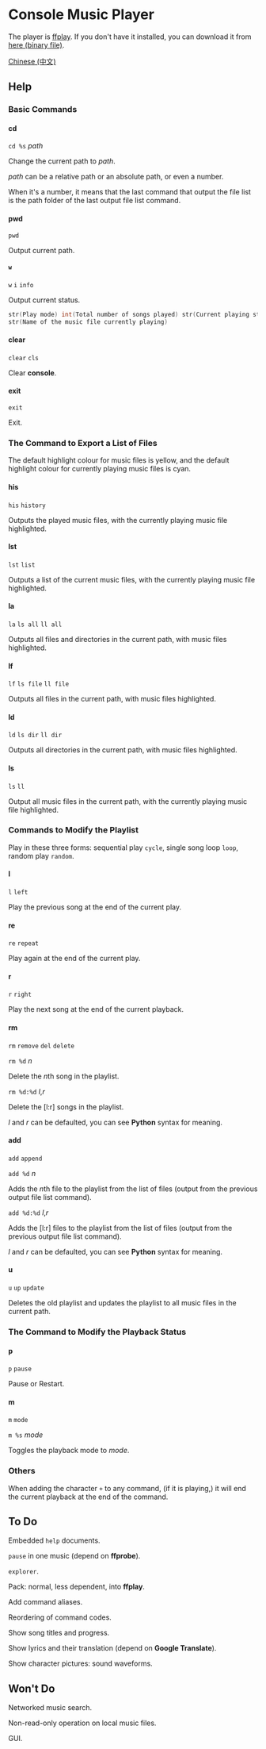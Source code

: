 # Console Music Player

The player is [ffplay](https://ffmpeg.org/).
If you don't have it installed, you can download it from [here (binary file)](https://github.com/BtbN/FFmpeg-Builds/releases).

[Chinese (中文)](README_zh.md)

## Help

### Basic Commands

#### cd

`cd %s` *path*

Change the current path to *path*.

*path* can be a relative path or an absolute path, or even a number.

When it's a number, it means that the last command that output the file list is the path folder of the last output file list command.

#### pwd

`pwd`

Output current path.

#### `w`

`w` `i` `info`

Output current status.

```c
str(Play mode) int(Total number of songs played) str(Current playing status)
str(Name of the music file currently playing)
```

#### clear

`clear` `cls`

Clear **console**.

#### exit

`exit`

Exit.

### The Command to Export a List of Files

The default highlight colour for music files is yellow, 
and the default highlight colour for currently playing music files is cyan.

#### his

`his` `history`

Outputs the played music files, 
with the currently playing music file highlighted.

#### lst

`lst` `list`

Outputs a list of the current music files, 
with the currently playing music file highlighted.

#### la

`la` `ls all` `ll all`

Outputs all files and directories in the current path, 
with music files highlighted.

#### lf

`lf` `ls file` `ll file`

Outputs all files in the current path, 
with music files highlighted.

#### ld

`ld` `ls dir` `ll dir`

Outputs all directories in the current path, 
with music files highlighted.

#### ls

`ls` `ll` 

Output all music files in the current path, 
with the currently playing music file highlighted.

### Commands to Modify the Playlist

Play in these three forms: 
sequential play `cycle`, 
single song loop `loop`, 
random play `random`.

#### l

`l` `left`

Play the previous song at the end of the current play.

#### re

`re` `repeat`

Play again at the end of the current play.

#### r

`r` `right`

Play the next song at the end of the current playback.

#### rm

`rm` `remove` `del` `delete`

`rm %d` *n*

Delete the *n*th song in the playlist.

`rm %d:%d` *l*,*r*

Delete the [l:r] songs in the playlist.

*l* and *r* can be defaulted, 
you can see **Python** syntax for meaning.

#### add

`add` `append`

`add %d` *n*

Adds the *n*th file to the playlist from the list of files 
(output from the previous output file list command).

`add %d:%d` *l*,*r*

Adds the [l:r] files to the playlist from the list of files 
(output from the previous output file list command).

*l* and *r* can be defaulted, 
you can see **Python** syntax for meaning.

#### u

`u` `up` `update`

Deletes the old playlist and updates the playlist to all music files in the current path.

### The Command to Modify the Playback Status

#### p

`p` `pause`

Pause or Restart.

#### m

`m` `mode`

`m %s` *mode*

Toggles the playback mode to *mode*.

### Others

When adding the character `+` to any command, (if it is playing,) it will end the current playback at the end of the command.

## To Do

Embedded `help` documents.

`pause` in one music (depend on **ffprobe**).

`explorer`.

Pack: normal, less dependent, into **ffplay**.

Add command aliases.

Reordering of command codes.

Show song titles and progress.

Show lyrics and their translation (depend on **Google Translate**).

Show character pictures: sound waveforms.

## Won't Do

Networked music search.

Non-read-only operation on local music files.

GUI.
